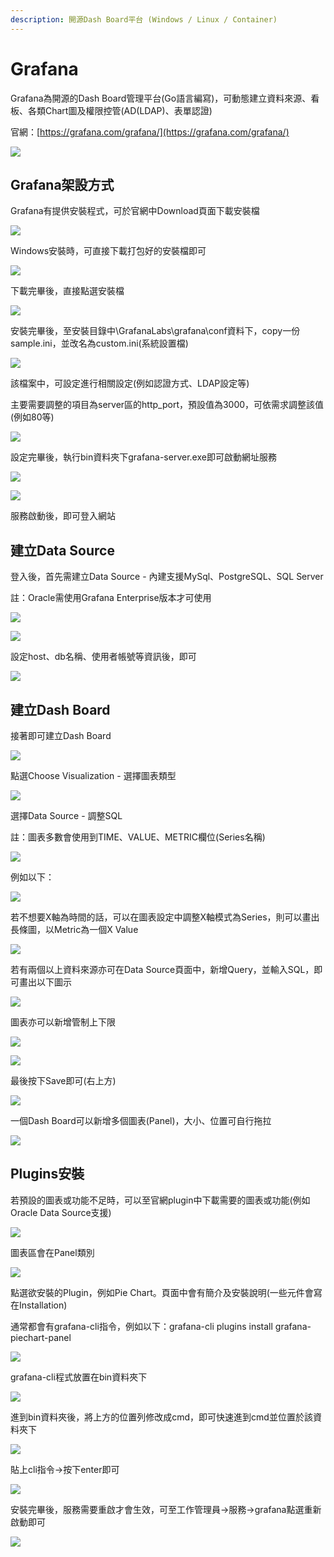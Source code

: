 ```yaml
---
description: 開源Dash Board平台 (Windows / Linux / Container)
---
```


# Grafana

Grafana為開源的Dash Board管理平台\(Go語言編寫\)，可動態建立資料來源、看板、各類Chart圖及權限控管\(AD\(LDAP\)、表單認證\)

官網：[https://grafana.com/grafana/](https://grafana.com/grafana/)

![](../.gitbook/assets/image%20%2883%29.png)

## Grafana架設方式

Grafana有提供安裝程式，可於官網中Download頁面下載安裝檔

![](../.gitbook/assets/image%20%28188%29.png)

Windows安裝時，可直接下載打包好的安裝檔即可

![](../.gitbook/assets/image%20%28128%29.png)

下載完畢後，直接點選安裝檔

![](../.gitbook/assets/image%20%28159%29.png)

安裝完畢後，至安裝目錄中\GrafanaLabs\grafana\conf資料下，copy一份sample.ini，並改名為custom.ini\(系統設置檔\)

![](../.gitbook/assets/image%20%284%29.png)

該檔案中，可設定進行相關設定\(例如認證方式、LDAP設定等\)

主要需要調整的項目為server區的http\_port，預設值為3000，可依需求調整該值\(例如80等\)

![](../.gitbook/assets/image%20%2866%29.png)

設定完畢後，執行bin資料夾下grafana-server.exe即可啟動網址服務

![](../.gitbook/assets/image%20%2826%29.png)

![](../.gitbook/assets/image%20%2899%29.png)

服務啟動後，即可登入網站

## 建立Data Source

登入後，首先需建立Data Source - 內建支援MySql、PostgreSQL、SQL Server

註：Oracle需使用Grafana Enterprise版本才可使用

![](../.gitbook/assets/image%20%28109%29.png)

![](../.gitbook/assets/image%20%2886%29.png)

設定host、db名稱、使用者帳號等資訊後，即可

![](../.gitbook/assets/image%20%2810%29.png)

## 建立Dash Board

接著即可建立Dash Board

![](../.gitbook/assets/image%20%28199%29.png)

點選Choose Visualization - 選擇圖表類型

![](../.gitbook/assets/image%20%2839%29.png)

選擇Data Source - 調整SQL

註：圖表多數會使用到TIME、VALUE、METRIC欄位\(Series名稱\)

![](../.gitbook/assets/image%20%28125%29.png)

例如以下：

![](../.gitbook/assets/image%20%2842%29.png)

若不想要X軸為時間的話，可以在圖表設定中調整X軸模式為Series，則可以畫出長條圖，以Metric為一個X Value

![](../.gitbook/assets/image%20%28108%29.png)

若有兩個以上資料來源亦可在Data Source頁面中，新增Query，並輸入SQL，即可畫出以下圖示

![](../.gitbook/assets/image%20%28131%29.png)

圖表亦可以新增管制上下限

![](../.gitbook/assets/image%20%28192%29.png)

![](../.gitbook/assets/image%20%2863%29.png)

最後按下Save即可\(右上方\)

![](../.gitbook/assets/image%20%2815%29.png)

一個Dash Board可以新增多個圖表\(Panel\)，大小、位置可自行拖拉

![](../.gitbook/assets/image%20%28171%29.png)



## Plugins安裝

若預設的圖表或功能不足時，可以至官網plugin中下載需要的圖表或功能\(例如Oracle Data Source支援\)

![](../.gitbook/assets/image%20%2888%29.png)

圖表區會在Panel類別

![](../.gitbook/assets/image%20%28184%29.png)

點選欲安裝的Plugin，例如Pie Chart。頁面中會有簡介及安裝說明\(一些元件會寫在Installation\)

通常都會有grafana-cli指令，例如以下：grafana-cli plugins install grafana-piechart-panel

![](../.gitbook/assets/image%20%28114%29.png)

grafana-cli程式放置在bin資料夾下

![](../.gitbook/assets/image%20%2830%29.png)

進到bin資料夾後，將上方的位置列修改成cmd，即可快速進到cmd並位置於該資料夾下

![](../.gitbook/assets/image%20%28129%29.png)

貼上cli指令→按下enter即可

![](../.gitbook/assets/image%20%2837%29.png)

安裝完畢後，服務需要重啟才會生效，可至工作管理員→服務→grafana點選重新啟動即可

![](../.gitbook/assets/image%20%28193%29.png)

